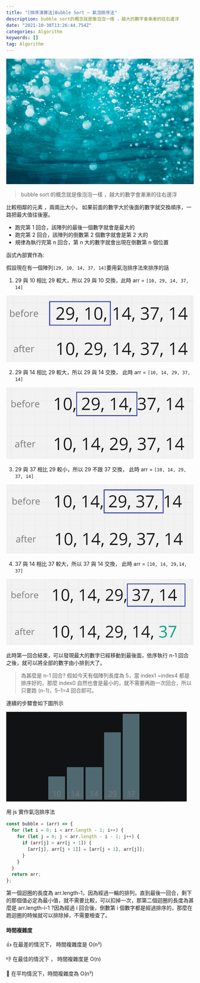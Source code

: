 ```yaml
---
title: "[排序演算法]Bubble Sort — 氣泡排序法"
description: bubble sort的概念就是像泡泡一樣 ，越大的數字會漸漸的往右邊浮
date: "2021-10-30T13:26:44.754Z"
categories: Algorithm
keywords: []
tag: Algorithm
---
```


![](/img/1__HR5RaJDwqn4BCtfWpFo9bQ.jpeg)

> bubble sort 的概念就是像泡泡一樣 ，越大的數字會漸漸的往右邊浮

比較相鄰的元素 ，兩兩比大小， 如果前面的數字大於後面的數字就交換順序，一路把最大值往後塞。

- 跑完第 1 回合，該陣列的最後一個數字就會是最大的
- 跑完第 2 回合，該陣列的倒數第 2 個數字就會是第 2 大的
- 規律為執行完第 n 回合，第 n 大的數字就會出現在倒數第 n 個位置

函式內部實作為:

假設現在有一個陣列`[29, 10, 14, 37, 14]`要用氣泡排序法來排序的話

1.  29 與 10 相比 29 較大，所以 29 與 10 交換，此時 arr = `[10, 29, 14, 37, 14]`

![](/img/1____NV8FK5cloWoSweGpX1cBA.png)

2. 29 與 14 相比 29 較大，所以 29 與 14 交換， 此時 arr = `[10, 14, 29, 37, 14]`

![](/img/1__A3__KVX__GNMIzRHBNQMXwcQ.png)

3. 29 與 37 相比 29 較小，所以 29 不跟 37 交換， 此時 arr = `[10, 14, 29, 37, 14]`

![](/img/1__TL79jvV41ZnG0wJFfIcoog.png)

4. 37 與 14 相比 37 較大，所以 37 與 14 交換， 此時 arr = `[10, 14, 29,14, 37]`

![](/img/1__d54__cZ706jMl3FG3gmcn1Q.png)

此時第一回合結束，可以發現最大的數字已經移動到最後面，依序執行 n-1 回合之後，就可以將全部的數字由小排到大了。

> 為甚麼是 n-1 回合? 假如今天有個陣列長度為 5，當 index1 ~index4 都是排序好的，那麼 index0 自然也會是最小的，就不需要再跑一次回合，所以只要跑 (n-1)，5–1=4 回合即可。

連續的步驟會如下圖所示

![](/img/1__di369Xyfe____zBxrXjFOy6w.gif)

用 js 實作氣泡排序法

```javascript
const bubble = (arr) => {
  for (let i = 0; i < arr.length - 1; i++) {
    for (let j = 0; j < arr.length - i - 1; j++) {
      if (arr[j] > arr[j + 1]) {
        [arr[j], arr[j + 1]] = [arr[j + 1], arr[j]];
      }
    }
  }
  return arr;
};
```

第一個迴圈的長度為 arr.length-1，因為經過一輪的排列，直到最後一回合，剩下的那個值必定為最小值，就不需要比較，可以扣掉一次，那第二個迴圈的長度為甚麼是 arr.length-i-1 ?因為經過 i 回合後，倒數第 i 個數字都是經過排序的，那麼在跑迴圈的時候就可以排除掉，不需要檢查了。

#### 時間複雜度

👍 在最差的情況下， 時間複雜度是 O(n²)

👎 在最佳的情況下 ， 時間複雜度是 O(n)

🤚 在平均情況下，時間複雜度為 O(n²)
